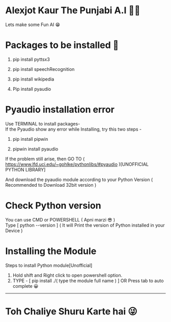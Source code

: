 # Alexjot Kaur The Punjabi A.I 🧞‍♀️
Lets make some Fun AI 😁

# Packages to be installed 🧐

1. pip install pyttsx3
2. pip install speechRecognition
3. pip install wikipedia

4. Pip install pyaudio


# Pyaudio installation error

Use TERMINAL to install packages-                                                                                                                  
If the Pyaudio show any error while Installing, try this two steps -

1. pip install pipwin

2. pipwin install pyaudio


If the problem still arise, then GO TO ( https://www.lfd.uci.edu/~gohlke/pythonlibs/#pyaudio )[UNOFFICIAL PYTHON LIBRARY]

And download the pyaudio module according to your Python Version ( Recommended to Download 32bit version )

# Check Python version
You can use CMD or POWERSHELL ( Apni marzi 😎 )                                                                                                    
Type [ python --version ] ( It will Print the version of Python installed in your Device )

# Installing the Module
Steps to install Python module[Unofficial]
1. Hold shift and Right click to open powershell option.
2. TYPE - [ pip install ./( type the module full name ) ] OR Press tab to auto complete 😀

<hr>



# Toh Chaliye Shuru Karte hai 😜
